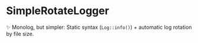 # SimpleRotateLogger

✨ Monolog, but simpler: Static syntax (`Log::info()`) + automatic log rotation by file size.
